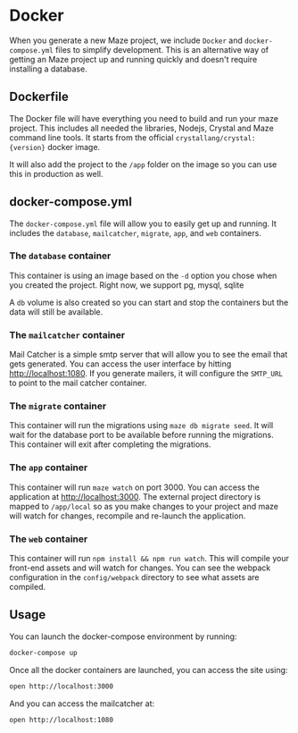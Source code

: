 # Docker

When you generate a new Maze project, we include `Docker` and `docker-compose.yml` files to simplify development. This is an alternative way of getting an Maze project up and running quickly and doesn't require installing a database.

## Dockerfile

The Docker file will have everything you need to build and run your maze project. This includes all needed the libraries, Nodejs, Crystal and Maze command line tools. It starts from the official `crystallang/crystal:{version}` docker image.

It will also add the project to the `/app` folder on the image so you can use this in production as well.

## docker-compose.yml

The `docker-compose.yml` file will allow you to easily get up and running. It includes the `database`, `mailcatcher`, `migrate`, `app`, and `web` containers.

### The `database` container

This container is using an image based on the `-d` option you chose when you created the project. Right now, we support pg, mysql, sqlite

A `db` volume is also created so you can start and stop the containers but the data will still be available.

### The `mailcatcher` container

Mail Catcher is a simple smtp server that will allow you to see the email that gets generated. You can access the user interface by hitting [http://localhost:1080](http://localhost:1080). If you generate mailers, it will configure the `SMTP_URL` to point to the mail catcher container.

### The `migrate` container

This container will run the migrations using `maze db migrate seed`. It will wait for the database port to be available before running the migrations. This container will exit after completing the migrations.

### The `app` container

This container will run `maze watch` on port 3000. You can access the application at [http://localhost:3000](http://localhost:3000). The external project directory is mapped to `/app/local` so as you make changes to your project and maze will watch for changes, recompile and re-launch the application.

### The `web` container

This container will run `npm install && npm run watch`. This will compile your front-end assets and will watch for changes. You can see the webpack configuration in the `config/webpack` directory to see what assets are compiled.

## Usage

You can launch the docker-compose environment by running:

```bash
docker-compose up
```

Once all the docker containers are launched, you can access the site using:

```bash
open http://localhost:3000
```

And you can access the mailcatcher at:

```bash
open http://localhost:1080
```

